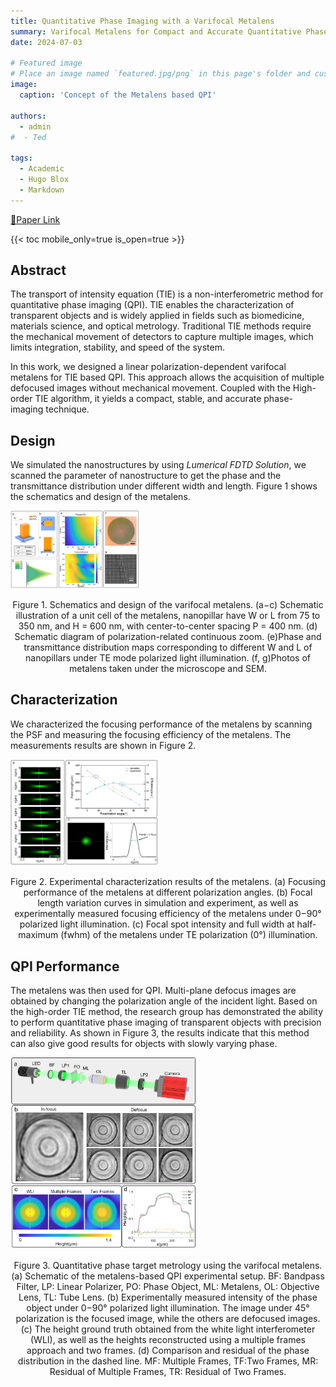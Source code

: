 ```yaml
---
title: Quantitative Phase Imaging with a Varifocal Metalens
summary: Varifocal Metalens for Compact and Accurate Quantitative Phase Imaging
date: 2024-07-03

# Featured image
# Place an image named `featured.jpg/png` in this page's folder and customize its options here.
image:
  caption: 'Concept of the Metalens based QPI'

authors:
  - admin
#  - Ted

tags:
  - Academic
  - Hugo Blox
  - Markdown
---
```


[🔗Paper Link](https://pubs.acs.org/doi/10.1021/acsphotonics.4c00658)

{{< toc mobile_only=true is_open=true >}}

## Abstract

The transport of intensity equation (TIE) is a non-interferometric method for quantitative phase imaging (QPI). TIE enables the characterization of transparent objects and is widely applied in fields such as biomedicine, materials science, and optical metrology. Traditional TIE methods require the mechanical movement of detectors to capture multiple images, which limits integration, stability, and speed of the system. 

In this work, we designed a linear polarization-dependent varifocal metalens for TIE based QPI. This approach allows the acquisition of multiple defocused images without mechanical movement. Coupled with the High-order TIE algorithm, it yields a compact, stable, and accurate phase-imaging technique. 

## Design

We simulated the nanostructures  by using *Lumerical FDTD Solution*, we scanned the parameter of nanostructure to get the phase and the transmittance distribution under different width and length. Figure 1 shows the schematics and design of the metalens.

<img src=".\fig1.jpg" style="zoom:20%;" />

<center><p>Figure 1. Schematics and design of the varifocal metalens. (a−c) Schematic illustration of a unit cell of the metalens, nanopillar have W or L from 75 to 350 nm, and H = 600 nm, with center-to-center spacing P = 400 nm. (d) Schematic diagram of polarization-related continuous zoom. (e)Phase and transmittance distribution maps corresponding to different W and L of nanopillars under TE mode polarized light illumination. (f, g)Photos of metalens taken under the microscope and SEM.</p></center>

## Characterization

We characterized the focusing performance of the metalens by scanning the PSF and measuring the focusing efficiency of the metalens. The measurements  results are shown in Figure 2.

<img src=".\fig2.jpg" style="zoom:23%;" />

<center><p>Figure 2. Experimental characterization results of the metalens. (a) Focusing performance of the metalens at different polarization angles. (b) Focal
length variation curves in simulation and experiment, as well as experimentally measured focusing efficiency of the metalens under 0−90° polarized
light illumination. (c) Focal spot intensity and full width at half-maximum (fwhm) of the metalens under TE polarization (0°) illumination.</p></center>

## QPI Performance

The metalens was then used for QPI. Multi-plane defocus images are obtained by changing the polarization angle of the incident light. Based on the high-order TIE method, the research group has demonstrated the ability to perform quantitative phase imaging of transparent objects with precision and reliability. As shown in Figure 3, the results indicate that this method can also give good results for objects with slowly varying phase.

<img src=".\fig3.jpg" style="zoom:30%;" />

<center><p>Figure 3. Quantitative phase target metrology using the varifocal metalens. (a) Schematic of the metalens-based QPI experimental setup. BF: Bandpass Filter, LP: Linear Polarizer, PO: Phase Object, ML: Metalens, OL: Objective Lens, TL: Tube Lens. (b) Experimentally measured intensity of the phase object under 0−90° polarized light illumination. The image under 45° polarization is the focused image, while the others are defocused images. (c) The height ground truth obtained from the white light interferometer (WLI), as well as the heights reconstructed using a multiple frames approach and two frames. (d) Comparison and residual of the phase distribution in the dashed line. MF: Multiple Frames, TF:Two Frames, MR: Residual of Multiple Frames, TR: Residual of Two Frames.</p></center>

